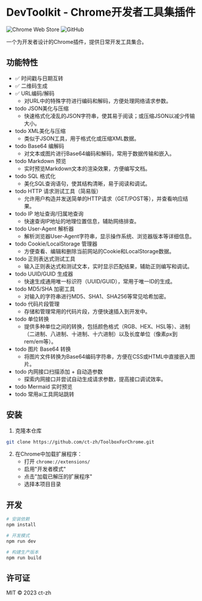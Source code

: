 # DevToolkit - Chrome开发者工具集插件

![Chrome Web Store](https://img.shields.io/chrome-web-store/v/your-extension-id-here) 
![GitHub](https://img.shields.io/github/license/ct-zh/ToolboxForChrome)

一个为开发者设计的Chrome插件，提供日常开发工具集合。

## 功能特性
- ✅ 时间戳与日期互转
- ✅ 二维码生成
- ✅ URL编码/解码
  - 对URL中的特殊字符进行编码和解码，方便处理网络请求参数。
- todo JSON美化与压缩
  - 快速格式化凌乱的JSON字符串，使其易于阅读；或压缩JSON以减少传输大小。
- todo XML美化与压缩
  - 类似于JSON工具，用于格式化或压缩XML数据。
- todo Base64 编解码
  - 对文本或图片进行Base64编码和解码，常用于数据传输和嵌入。
- todo Markdown 预览
  - 实时预览Markdown文本的渲染效果，方便编写文档。
- todo SQL 格式化
  - 美化SQL查询语句，使其结构清晰，易于阅读和调试。
- todo HTTP 请求测试工具（简易版）
  - 允许用户构造并发送简单的HTTP请求（GET/POST等），并查看响应结果。
- todo IP 地址查询/归属地查询
  - 快速查询IP地址的地理位置信息，辅助网络排查。
- todo User-Agent 解析器
  - 解析浏览器User-Agent字符串，显示操作系统、浏览器版本等详细信息。
- todo Cookie/LocalStorage 管理器
  - 方便查看、编辑和删除当前网站的Cookie和LocalStorage数据。
- todo 正则表达式测试工具
  - 输入正则表达式和测试文本，实时显示匹配结果，辅助正则编写和调试。
- todo UUID/GUID 生成器
  - 快速生成通用唯一标识符（UUID/GUID），常用于唯一ID的生成。
- todo MD5/SHA 加密工具
  - 对输入的字符串进行MD5、SHA1、SHA256等常见哈希加密。
- todo 代码片段管理
  - 存储和管理常用的代码片段，方便快速插入到开发中。
- todo 单位转换
  - 提供多种单位之间的转换，包括颜色格式（RGB、HEX、HSL等）、进制（二进制、八进制、十进制、十六进制）以及长度单位（像素px到rem/em等）。
- todo 图片 Base64 转换
  - 将图片文件转换为Base64编码字符串，方便在CSS或HTML中直接嵌入图片。
- todo 内网接口扫描添加 + 自动造参数
  - 探索内网接口并尝试自动生成请求参数，提高接口调试效率。
- todo Mermaid 实时预览
- todo 常用ai工具网站跳转

## 安装
1. 克隆本仓库
```bash
git clone https://github.com/ct-zh/ToolboxForChrome.git
```
2. 在Chrome中加载扩展程序：
   - 打开 `chrome://extensions/`
   - 启用"开发者模式"
   - 点击"加载已解压的扩展程序"
   - 选择本项目目录

## 开发
```bash
# 安装依赖
npm install

# 开发模式
npm run dev

# 构建生产版本
npm run build
```

## 许可证
MIT © 2023 ct-zh